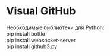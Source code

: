 
# Visual GitHub

Необходимые библиотеки для Python:  
pip install bottle  
pip install websocket-server  
pip install github3.py  

